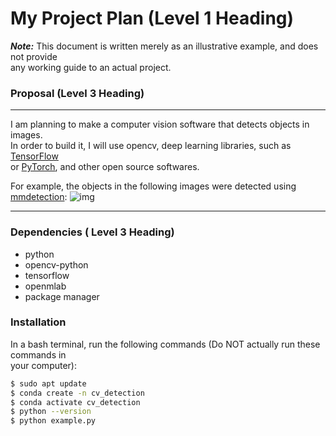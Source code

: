 # **My Project Plan (Level 1 Heading)**
***Note:***  This document is written merely as an illustrative example, and does not provide  
any working guide to an actual project.

### **Proposal (Level 3 Heading)**
---

I am planning to make a computer vision software that detects objects in images.  
In order to build it, I will use opencv, deep learning libraries, such as [TensorFlow](https://www.tensorflow.org/?hl=ko)  
or [PyTorch](https://pytorch.org/), and other open source softwares.

For example, the objects in the following images were detected using [mmdetection](https://github.com/open-mmlab/mmdetection):
![img](https://user-images.githubusercontent.com/12907710/137271636-56ba1cd2-b110-4812-8221-b4c120320aa9.png)

---
### **Dependencies ( Level 3 Heading)**
- python
- opencv-python
- tensorflow
- openmlab
- package manager

### **Installation**
In a bash terminal, run the following commands (Do NOT actually run these commands in  
your computer):
```sh
$ sudo apt update
$ conda create -n cv_detection
$ conda activate cv_detection
$ python --version
$ python example.py
```
